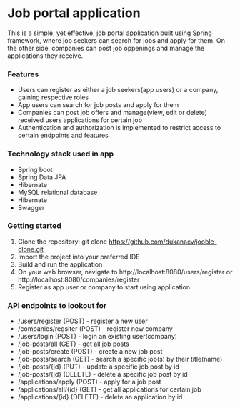 # Job portal application

This is a simple, yet effective, job portal application built using Spring framework, where job seekers can search for 
jobs and apply for them. On the other side, companies can post job oppenings and manage the applications they receive.

### Features
- Users can register as either a job seekers(app users) or a company, gaining respective roles
- App users can search for job posts and apply for them
- Companies can post job offers and manage(view, edit or delete) received users applications for certain job
- Authentication and authorization is implemented to restrict access to certain endpoints and features

### Technology stack used in app
- Spring boot
- Spring Data JPA
- Hibernate
- MySQL relational database
- Hibernate
- Swagger

### Getting started
1. Clone the repository: git clone https://github.com/dukanacv/jooble-clone.git
2. Import the project into your preferred IDE
3. Build and run the application
4. On your web browser, navigate to http://localhost:8080/users/register or http://localhost:8080/companies/register
5. Register as app user or company to start using application

### API endpoints to lookout for
- /users/register (POST) - register a new user
- /companies/regsiter (POST) - register new company
- /users/login (POST) - login an existing user(company)
- /job-posts/all (GET) - get all job posts
- /job-posts/create (POST) - create a new job post
- /job-posts/search (GET) - search a specific job(s) by their title(name)
- /job-posts/{id} (PUT) - update a specific job post by id
- /job-posts/{id} (DELETE) - delete a specific job post by id
- /applications/apply (POST) - apply for a job post
- /applications/all/{id} (GET) - get all applications for certain job
- /applications/{id} (DELETE) - delete an application by id
